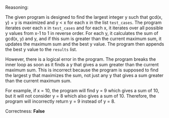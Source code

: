 Reasoning:

The given program is designed to find the largest integer y such that gcd(x, y) + y is maximized and y < x for each x in the list `test_cases`. The program iterates over each x in `test_cases` and for each x, it iterates over all possible y values from x-1 to 1 in reverse order. For each y, it calculates the sum of gcd(x, y) and y, and if this sum is greater than the current maximum sum, it updates the maximum sum and the best y value. The program then appends the best y value to the `results` list.

However, there is a logical error in the program. The program breaks the inner loop as soon as it finds a y that gives a sum greater than the current maximum sum. This is incorrect because the program is supposed to find the largest y that maximizes the sum, not just any y that gives a sum greater than the current maximum sum.

For example, if x = 10, the program will find y = 9 which gives a sum of 10, but it will not consider y = 8 which also gives a sum of 10. Therefore, the program will incorrectly return y = 9 instead of y = 8.

Correctness: **False**